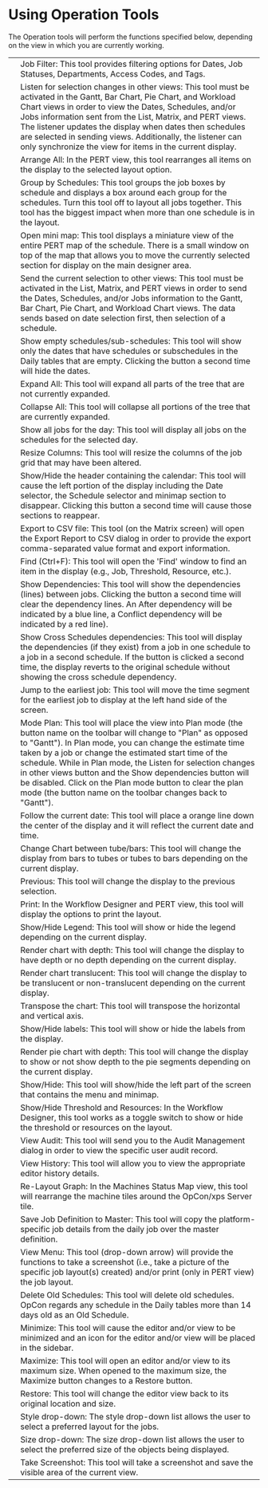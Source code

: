 # Using Operation Tools

The Operation tools will perform the functions specified below, depending on the view in which you are currently working.

|||
|--- |--- |
||Job Filter: This tool provides filtering options for Dates, Job Statuses, Departments, Access Codes, and Tags.|
||Listen for selection changes in other views: This tool must be activated in the Gantt, Bar Chart, Pie Chart, and Workload Chart views in order to view the Dates, Schedules, and/or Jobs information sent from the List, Matrix, and PERT views.  The listener updates the display when dates then schedules are selected in sending views.  Additionally, the listener can only synchronize the view for items in the current display.|
||Arrange All: In the PERT view, this tool rearranges all items on the display to the selected layout option.|
||Group by Schedules: This tool groups the job boxes by schedule and displays a box around each group for the schedules. Turn this tool off to layout all jobs together.  This tool has the biggest impact when more than one schedule is in the layout.|
||Open mini map: This tool displays a miniature view of the entire PERT map of the schedule.  There is a small window on top of the map that allows you to move the currently selected section for display on the main designer area.|
||Send the current selection to other views: This tool must be activated in the List, Matrix, and PERT views in order to send the Dates, Schedules, and/or Jobs information to the Gantt, Bar Chart, Pie Chart, and Workload Chart views. The data sends based on date selection first, then selection of a schedule.|
||Show empty schedules/sub-schedules: This tool will show only the dates that have schedules or subschedules in the Daily tables that are empty. Clicking the button a second time will hide the dates.|
||Expand All: This tool will expand all parts of the tree that are not currently expanded.|
||Collapse All: This tool will collapse all portions of the tree that are currently expanded.|
||Show all jobs for the day: This tool will display all jobs on the schedules for the selected day.|
||Resize Columns: This tool will resize the columns of the job grid that may have been altered.|
||Show/Hide the header containing the calendar: This tool will cause the left portion of the display including the Date selector, the Schedule selector and minimap section to disappear. Clicking this button a second time will cause those sections to reappear.|
||Export to CSV file: This tool (on the Matrix screen) will open the Export Report to CSV dialog in order to provide the export comma-separated value format and export information.|
||Find (Ctrl+F): This tool will open the 'Find' window to find an item in the display (e.g., Job, Threshold, Resource, etc.).|
||Show Dependencies: This tool will show the dependencies (lines) between jobs. Clicking the button a second time will clear the dependency lines. An After dependency will be indicated by a blue line, a Conflict dependency will be indicated by a red line).|
||Show Cross Schedules dependencies: This tool will display the dependencies (if they exist) from a job in one schedule to a job in a second schedule. If the button is clicked a second time, the display reverts to the original schedule without showing the cross schedule dependency.|
||Jump to the earliest job: This tool will move the time segment for the earliest job to display at the left hand side of the screen.|
||Mode Plan: This tool will place the view into Plan mode (the button name on the toolbar will change to "Plan" as opposed to "Gantt"). In Plan mode, you can change the estimate time taken by a job or change the estimated start time of the schedule.  While in Plan mode, the Listen for selection changes in other views button and the Show dependencies button will be disabled. Click on the Plan mode button to clear the plan mode (the button name on the toolbar changes back to "Gantt").|
||Follow the current date: This tool will place a orange line down the center of the display and it will reflect the current date and time.|
||Change Chart between tube/bars: This tool will change the display from bars to tubes or tubes to bars depending on the current display.|
||Previous: This tool will change the display to the previous selection.|
||Print: In the Workflow Designer and PERT view, this tool will display the options to print the layout.|
||Show/Hide Legend: This tool will show or hide the legend depending on the current display.|
||Render chart with depth: This tool will change the display to have depth or no depth depending on the current display.|
||Render chart translucent: This tool will change the display to be translucent or non-translucent depending on the current display.|
||Transpose the chart: This tool will transpose the horizontal and vertical axis.|
||Show/Hide labels: This tool will show or hide the labels from the display.|
||Render pie chart with depth: This tool will change the display to show or not show depth to the pie segments depending on the current display.|
||Show/Hide: This tool will show/hide the left part of the screen that contains the menu and minimap.|
||Show/Hide Threshold and Resources: In the Workflow Designer, this tool works as a toggle switch to show or hide the threshold or resources on the layout.|
||View Audit: This tool will send you to the Audit Management dialog in order to view the specific user audit record.|
||View History: This tool will allow you to view the appropriate editor history details.|
||Re-Layout Graph: In the Machines Status Map view, this tool will rearrange the machine tiles around the OpCon/xps Server tile.|
||Save Job Definition to Master: This tool will copy the platform-specific job details from the daily job over the master definition.|
||View Menu: This tool (drop-down arrow) will provide the functions to take a screenshot (i.e., take a picture of the specific job layout(s) created) and/or print (only in PERT view) the job layout.|
||Delete Old Schedules: This tool will delete old schedules.  OpCon regards any schedule in the Daily tables more than 14 days old as an Old Schedule.|
||Minimize: This tool will cause the editor and/or view to be minimized and an icon for the editor and/or view will be placed in the sidebar.|
||Maximize: This tool will open an editor and/or view to its maximum size. When opened to the maximum size, the Maximize button changes to a Restore button.|
||Restore: This tool will change the editor view back to its original location and size.|
||Style drop-down: The style drop-down list allows the user to select a preferred layout for the jobs.|
||Size drop-down: The size drop-down list allows the user to select the preferred size of the objects being displayed.|
||Take Screenshot: This tool will take a screenshot and save the visible area of the current view.|
